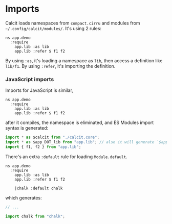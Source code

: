 # Imports

Calcit loads namespaces from `compact.cirru` and modules from `~/.config/calcit/modules/`. It's using 2 rules:

```
ns app.demo
  :require
    app.lib :as lib
    app.lib :refer $ f1 f2
```

By using `:as`, it's loading a namespace as `lib`, then access a definition like `lib/f1`. By using `:refer`, it's importing the definition.

### JavaScript imports

Imports for JavaScript is similar,

```
ns app.demo
  :require
    app.lib :as lib
    app.lib :refer $ f1 f2
```

after it compiles, the namespace is eliminated, and ES Modules import syntax is generated:

```js
import * as $calcit from "./calcit.core";
import * as $app_DOT_lib from "app.lib"; // also it will generate `$app_DOT_lib.f1` for `lib/f1`
import { f1, f2 } from "app.lib";
```

There's an extra `:default` rule for loading `Module.default`.

```
ns app.demo
  :require
    app.lib :as lib
    app.lib :refer $ f1 f2

    |chalk :default chalk
```

which generates:

```js
// ...

import chalk from "chalk";
```

